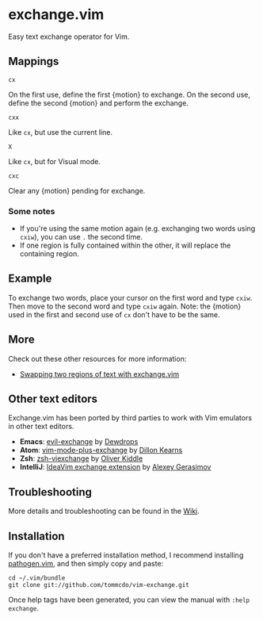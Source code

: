 exchange.vim
============

Easy text exchange operator for Vim.

Mappings
--------

`cx`

On the first use, define the first {motion} to exchange. On the second use,
define the second {motion} and perform the exchange.

`cxx`

Like `cx`, but use the current line.

`X`

Like `cx`, but for Visual mode.

`cxc`

Clear any {motion} pending for exchange.

### Some notes

* If you're using the same motion again (e.g. exchanging two words using
  `cxiw`), you can use `.` the second time.
* If one region is fully contained within the other, it will replace the
  containing region.

Example
-------

To exchange two words, place your cursor on the first word and type `cxiw`.
Then move to the second word and type `cxiw` again. Note: the {motion} used in
the first and second use of `cx` don't have to be the same.

More
----

Check out these other resources for more information:

* [Swapping two regions of text with exchange.vim][e65]

[e65]: http://vimcasts.org/episodes/swapping-two-regions-of-text-with-exchange-vim

Other text editors
------------------

Exchange.vim has been ported by third parties to work with Vim emulators in
other text editors.

* **Emacs**: [evil-exchange][emacs] by [Dewdrops][dd]
* **Atom**: [vim-mode-plus-exchange][atom] by [Dillon Kearns][dk]
* **Zsh**: [zsh-viexchange][zsh] by [Oliver Kiddle][ok]
* **IntelliJ**: [IdeaVim exchange extension][ij] by [Alexey Gerasimov][ft]

[emacs]: https://melpa.org/#/evil-exchange
[atom]: https://atom.io/packages/vim-mode-plus-exchange
[zsh]: https://github.com/okapia/zsh-viexchange
[ij]: https://github.com/JetBrains/ideavim/blob/master/doc/emulated-plugins.md#exchange
[dd]: https://github.com/Dewdrops
[dk]: https://github.com/dillonkearns
[ok]: https://github.com/okapia
[ft]: https://github.com/fan-tom

Troubleshooting
---------------

More details and troubleshooting can be found in the [Wiki][wiki].

[wiki]: https://github.com/tommcdo/vim-exchange/wiki

Installation
------------

If you don't have a preferred installation method, I recommend
installing [pathogen.vim](https://github.com/tpope/vim-pathogen), and
then simply copy and paste:

    cd ~/.vim/bundle
    git clone git://github.com/tommcdo/vim-exchange.git

Once help tags have been generated, you can view the manual with
`:help exchange`.
